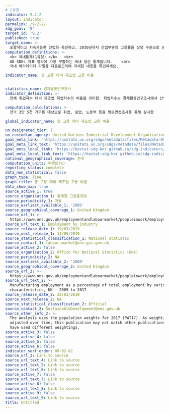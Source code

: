 ```yaml
---
# 1유형 
indicator: 9.2.2
layout: indicator
permalink: /9-2-2/
sdg_goal: '9'
target_id: '9.2'
published: true
target_name: >-
  포괄적이고 지속가능한 산업화 촉진하고, 2030년까지 산업부문의 고용률을 상당 수준으로 증가, 특히 최빈개도국의 경우 2배로 증가
computation_definitions: >-
  <b> 국내통계(1유형) </b>   <br>
  UN SDGs 지표 정의에 가장 부합하는 국내 생산 통계입니다.    <br>
  국내 메타데이터 파일을 다운로드하여 자세한 내용을 확인하세요.

indicator_name: 총 고용 대비 제조업 고용 비율


statistics_name: 경제활동인구조사
indicator_definition: >-
  전체 취업자수 대비 제조업 취업자수의 비율을 의미함. 취업자수는 경제활동인구조사에서 산업별 취업자수 통계를 이용함

computation_calculations: >-
  전국 3만 5천 가구를 대상으로 취업, 실업, 노동력 등을 방문면접조사를 통해 실시함

global_indicator_name: 총 고용 대비 제조업 고용 비율

un_designated_tier: I
un_custodian_agency: United Nations Industrial Development Organization (UNIDO)
goal_meta_link: 'https://unstats.un.org/sdgs/metadata/files/Metadata-09-02-02.pdf'
goal_meta_link_text: 'https://unstats.un.org/sdgs/metadata/files/Metadata-09-02-02.pdf'
goal_meta_local_link: 'https://kostat-sdg-kor.github.io/sdg-indicators/public/data/Metadata-09-02-02_KOR.pdf'
goal_meta_local_link_text: 'https://kostat-sdg-kor.github.io/sdg-indicators/public/data/Metadata-09-02-02_KOR.pdf'
national_geographical_coverage: 전국
computation_units: 퍼센트(%)
reporting_status: complete
data_non_statistical: false
graph_type: line
graph_title: 총 고용 대비 제조업 고용 비율
data_show_map: true
source_active_1: true
source_organisation_1: 통계청 고용통계과
source_periodicity_1: 매월
source_earliest_available_1: '1995'
source_geographical_coverage_1: United Kingdom
source_url_1: >-
  https://www.ons.gov.uk/employmentandlabourmarket/peopleinwork/employmentandemployeetypes/datasets/employmentbyindustryemp13
source_url_text_1: Employment by industry
source_release_date_1: 19/03/2019
source_next_release_1: 14/05/2019
source_statistical_classification_1: National Statistic
source_contact_1: labour.market@ons.gsi.gov.uk
source_active_2: false
source_organisation_2: Office for National Statistics (ONS)
source_periodicity_2: NA
source_earliest_available_2: '2009'
source_geographical_coverage_2: United Kingdom
source_url_2: >-
  https://www.ons.gov.uk/employmentandlabourmarket/peopleinwork/employmentandemployeetypes/adhocs/009777manufacturingemploymentasapercentageoftotalemploymentbyvariouscharacteristicsuk2009to2017
source_url_text_2: >-
  Manufacturing employment as a percentage of total employment by various
  characteristics, UK - 2009 to 2017
source_release_date_2: 22/03/2019
source_next_release_2: NA
source_statistical_classification_2: Official
source_contact_2: SustainableDevelopment@ons.gov.uk
source_other_info_2: >-
  The analysis uses the population weights for 2017 (PWT17). As weightings are
  adjusted over time, this publication may not match other publications which
  have used different weightings.
source_active_3: false
source_active_4: false
source_active_5: false
source_active_6: false
indicator_sort_order: 09-02-02
source_url_3: Link to source
source_url_text_4: Link to source
source_url_text_5: Link to source
source_url_text_6: Link to source
source_active_7: false
source_url_text_7: Link to source
source_active_8: false
source_url_text_8: Link to source
source_active_9: false
source_url_text_9: Link to source
title: Untitled
---
```

